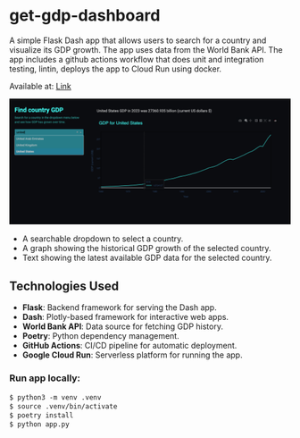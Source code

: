 # get-gdp-dashboard

A simple Flask Dash app that allows users to search for a country and visualize its GDP growth. The app uses data from the World Bank API. The app includes a github actions workflow that does unit and integration testing, lintin, deploys the app to Cloud Run using docker. 

Available at: [Link](https://gdp-dash-812336563676.europe-north1.run.app/)

![alt text](image.png)

- A searchable dropdown to select a country.
- A graph showing the historical GDP growth of the selected country.
- Text showing the latest available GDP data for the selected country.

## Technologies Used

- **Flask**: Backend framework for serving the Dash app.
- **Dash**: Plotly-based framework for interactive web apps.
- **World Bank API**: Data source for fetching GDP history.
- **Poetry**: Python dependency management.
- **GitHub Actions**: CI/CD pipeline for automatic deployment.
- **Google Cloud Run**: Serverless platform for running the app.


### Run app locally:
```
$ python3 -m venv .venv
$ source .venv/bin/activate 
$ poetry install 
$ python app.py
```






